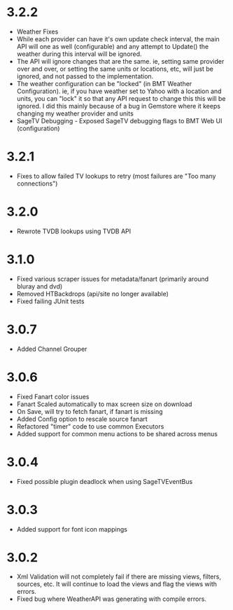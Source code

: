 # 3.2.2
* Weather Fixes
* While each provider can have it's own update check interval, the main API will one as well (configurable) and any attempt to Update() the weather during this interval will be ignored.
* The API will ignore changes that are the same. ie, setting same provider over and over, or setting the same units or locations, etc, will just be ignored, and not passed to the implementation.
* The weather configuration can be "locked" (in BMT Weather Configuration). ie, if you have weather set to Yahoo with a location and units, you can "lock" it so that any API request to change this this will be ignored. I did this mainly because of a bug in Gemstore where it keeps changing my weather provider and units
* SageTV Debugging - Exposed SageTV debugging flags to BMT Web UI (configuration)
 
# 3.2.1
* Fixes to allow failed TV lookups to retry (most failures are "Too many connections")

# 3.2.0
* Rewrote TVDB lookups using TVDB API

# 3.1.0
* Fixed various scraper issues for metadata/fanart (primarily around bluray and dvd)
* Removed HTBackdrops (api/site no longer available)
* Fixed failing JUnit tests

# 3.0.7
* Added Channel Grouper

# 3.0.6
* Fixed Fanart color issues
* Fanart Scaled automatically to max screen size on download
* On Save, will try to fetch fanart, if fanart is missing
* Added Config option to rescale source fanart
* Refactored "timer" code to use common Executors
* Added support for common menu actions to be shared across menus


# 3.0.4
* Fixed possible plugin deadlock when using SageTVEventBus

# 3.0.3
* Added support for font icon mappings

# 3.0.2
* Xml Validation will not completely fail if there are missing views, filters, sources, etc.  It will continue to load the views and flag the views with errors.
* Fixed bug where WeatherAPI was generating with compile errors.
